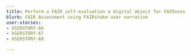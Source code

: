 ```yaml
---
title: Perform a FAIR self-evaluation a digital object for FAIRness
blurb: FAIR Assessment using FAIRshake user narrative
user-stories:
- USERSTORY-66
- USERSTORY-67
- USERSTORY-68

---
```


